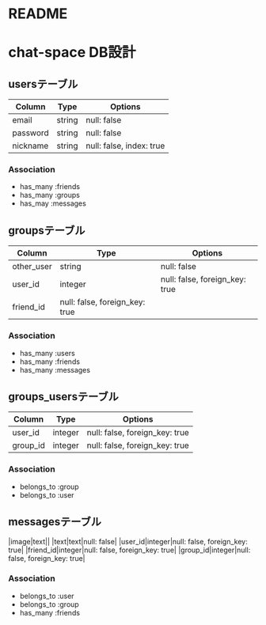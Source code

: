 # README
# chat-space DB設計

## usersテーブル
|Column|Type|Options|
|------|----|-------|
|email|string|null: false|
|password|string|null: false|
|nickname|string|null: false, index: true|
### Association
- has_many :friends
- has_many :groups
- has_may :messages

## groupsテーブル
|Column|Type|Options|
|------|----|-------|
|other_user|string|null: false|
|user_id|integer|null: false, foreign_key: true|
|friend_id|null: false, foreign_key: true|
### Association
- has_many :users
- has_many :friends
- has_many :messages

## groups_usersテーブル
|Column|Type|Options|
|------|----|-------|
|user_id|integer|null: false, foreign_key: true|
|group_id|integer|null: false, foreign_key: true|
### Association
- belongs_to :group
- belongs_to :user

## messagesテーブル
|image|text||
|text|text|null: false|
|user_id|integer|null: false, foreign_key: true|
|friend_id|integer|null: false, foreign_key: true|
|group_id|integer|null: false, foreign_key: true|
### Association
- belongs_to :user
- belongs_to :group
- has_many :friends